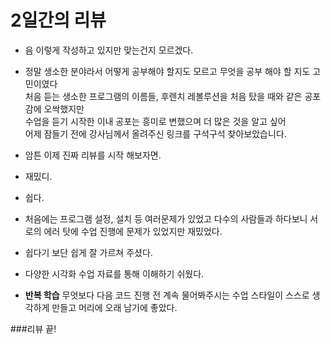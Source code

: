 # 2일간의 리뷰
- 음 이렇게 작성하고 있지만 맞는건지 모르겠다.
- 정말 생소한 분야라서 어떻게 공부해야 할지도 모르고  무엇을 공부 해야 할 지도 고민이였다  
  처음 듣는 생소한 프로그램의 이름들, 후렌치 레볼루션을 처음 탔을 때와 같은 공포감에 오싹했지만  
  수업을 듣기 시작한 이내 공포는 흥미로 변했으며 더 많은 것을 알고 싶어  
  어제 잠들기 전에 강사님께서 올려주신 링크를 구석구석 찾아보았습니다.

- 암튼 이제 진짜 리뷰를 시작 해보자면. 
- 재밌디.
- 쉽다.
- 처음에는 프로그램 설정, 설치 등 여러문제가 있었고 다수의 사람들과 하다보니 서로의 에러 탓에 수업 진행에 문제가 있었지만 재밌었다. 
- 쉽다기 보단 쉽게 잘 가르쳐 주셨다.
- 다양한 시각화 수업 자료를 통해 이해하기 쉬웠다.
- **반복 학습**  무엇보다 다음 코드 진행 전 계속 물어봐주시는 수업 스타일이 스스로 생각하게 만들고 머리에 오래 남기에 좋았다. 

###리뷰 끝!